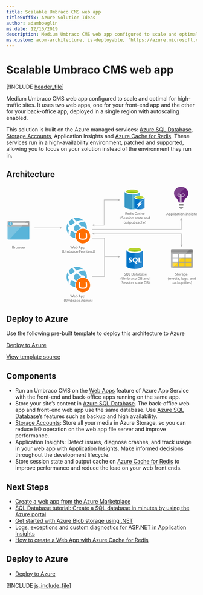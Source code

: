 ```yaml
---
title: Scalable Umbraco CMS web app
titleSuffix: Azure Solution Ideas
author: adamboeglin
ms.date: 12/16/2019
description: Medium Umbraco CMS web app configured to scale and optimal for high-traffic sites. It uses two web apps, one for your front-end app and the other for your back-office app, deployed in a single region with autoscaling enabled.
ms.custom: acom-architecture, is-deployable, 'https://azure.microsoft.com/solutions/architecture/medium-umbraco-web-app/'
---
```

# Scalable Umbraco CMS web app

[!INCLUDE [header_file](../header.md)]

Medium Umbraco CMS web app configured to scale and optimal for high-traffic sites. It uses two web apps, one for your front-end app and the other for your back-office app, deployed in a single region with autoscaling enabled.

This solution is built on the Azure managed services: [Azure SQL Database](https://azure.microsoft.com/services/sql-database/), [Storage Accounts](https://azure.microsoft.com/services/storage/), Application Insights and [Azure Cache for Redis](https://azure.microsoft.com/services/cache/). These services run in a high-availability environment, patched and supported, allowing you to focus on your solution instead of the environment they run in.

## Architecture

<svg class="architecture-diagram" aria-labelledby="medium-umbraco-web-app" height="403.089" viewbox="0 0 655.575 403.089" width="655.575" xmlns="http://www.w3.org/2000/svg">
    <path fill="none" stroke="#B5B5B5" stroke-miterlimit="10" stroke-width="1.643" d="M96.803 144.728h88.827"/>
    <path fill="#B5B5B5" d="M184.432 148.824l7.092-4.096-7.092-4.095z"/>
    <path fill="none" stroke="#B5B5B5" stroke-miterlimit="10" stroke-width="1.643" d="M295.803 149.728h307v-33.172"/>
    <path fill="#B5B5B5" d="M606.899 117.754l-4.096-7.092-4.095 7.092z"/>
    <path fill="none" stroke="#B5B5B5" stroke-miterlimit="10" stroke-width="1.643" d="M295.803 179.728h42.144v131.958h-42.144M337.947 243.207h47.683"/>
    <path fill="#B5B5B5" d="M384.432 247.303l7.092-4.096-7.092-4.095z"/>
    <path fill="none" stroke="#B5B5B5" stroke-miterlimit="10" stroke-width="1.643" d="M301.698 135.346h35.105V48.454h48.827"/>
    <path fill="#B5B5B5" d="M302.896 139.442l-7.093-4.096 7.093-4.095zM384.432 52.55l7.092-4.096-7.092-4.095z"/>
    <path fill="none" stroke="#B5B5B5" stroke-miterlimit="10" stroke-width="1.643" d="M301.698 165.346h302.106v38.478"/>
    <path fill="#B5B5B5" d="M302.896 169.442l-7.093-4.096 7.093-4.095zM599.708 202.625l4.096 7.093 4.095-7.093z"/>
    <path d="M4.209 181.653a3.01 3.01 0 003.01 3.01H76.2a3.01 3.01 0 003.01-3.01V134.66h-75l-.001 46.993z" fill="#59B4D9"/>
    <path d="M76.2 120.713H7.219a3.009 3.009 0 00-3.01 3.008v15.943h75v-15.94a3.01 3.01 0 00-3.009-3.011s-.001 0 0 0" fill="#A0A1A2"/>
    <path d="M7.23 120.713a3.01 3.01 0 00-3.01 3.01v57.931a3.012 3.012 0 003.01 3.01h3.282l59.127-63.951H7.23z" fill="#FFF" opacity=".2"/>
    <path fill="#FFF" d="M23.494 127.881H74v5.913H23.494z"/>
    <path d="M21.174 130.737a7.317 7.317 0 11-14.634-.004 7.317 7.317 0 0114.634.004" fill="#59B4D9"/>
    <path fill="#FFF" d="M13.083 131.561l3.319 3.504h-1.801l-4.439-4.227 4.422-4.227h1.797l-3.298 3.483h8.089v1.467z"/>
    <text fill="#5D5D5D" font-family="'Segoe UI'" font-size="12" transform="translate(19.615 215.904)">
        Browser
    </text>
    <path fill="none" d="M0 115.383h83.417v104.309H0z"/>
    <path d="M567.085 278.8a2.756 2.756 0 002.85 2.85h69.3a2.756 2.756 0 002.85-2.85v-49.65h-75v49.65z" fill="#A0A1A2"/>
    <path d="M639.235 217.754h-69.3a2.756 2.756 0 00-2.85 2.85v8.55h75V220.6a2.756 2.756 0 00-2.85-2.85" fill="#7A7A7A"/>
    <path fill="#FFF" d="M595.285 234.104h18.9v11.4h-18.9z"/>
    <path fill="#FCD116" d="M595.285 249.554h18.9v11.4h-18.9zM617.785 249.554h18.9v11.4h-18.9z"/>
    <path fill="#FFF" d="M617.785 234.104h18.9v11.4h-18.9zM572.785 234.104h18.9v11.4h-18.9zM572.785 249.554h18.9v11.4h-18.9z"/>
    <path fill="#FCD116" d="M572.785 264.854h18.9v11.4h-18.9zM595.285 264.854h18.9v11.4h-18.9zM617.785 264.854h18.9v11.4h-18.9z"/>
    <path d="M569.935 217.754a3.065 3.065 0 00-2.85 2.85v58.2a3.065 3.065 0 002.85 2.85h3.15l59.4-63.9h-62.55z" fill="#FFF" opacity=".2"/>
    <text fill="#5D5D5D" font-family="'Segoe UI'" font-size="12" transform="translate(581.563 308.072)">
        S
    </text>
    <text fill="#5D5D5D" font-family="'Segoe UI'" font-size="12" transform="translate(587.551 308.072)">
        torage
    </text>
    <text fill="#5D5D5D" font-family="'Segoe UI'" font-size="12" transform="translate(556.842 322.472)">
        (media, logs, and
    </text>
    <text fill="#5D5D5D" font-family="'Segoe UI'" font-size="12" transform="translate(568.737 336.872)">
        backup files)
    </text>
    <path fill="none" d="M562.876 216.399h83.417v123.885h-83.417z"/>
    <path d="M626.569 25.962v-.451c0-11.57-9.918-21.187-22.089-21.338-.3-.451-7.213.15-7.213.15-10.967 1.353-19.535 10.519-19.535 21.188 0 .3-1.2 8.715 7.363 15.778 3.907 3.456 7.964 12.773 8.565 15.477l.451.9h15.928l.451-.9c.6-2.7 4.809-12.021 8.565-15.327 8.566-7.213 7.514-15.177 7.514-15.477z" fill="#68217A"/>
    <path fill="#7A7A7A" d="M594.412 63.077h15.928v5.109h-15.928zM599.371 79.006h5.86l4.959-5.26h-15.778z"/>
    <path d="M606.283 56.917h-3.005V37.833h-2.555v18.933h-3.005V37.833h-2.555a5.646 5.646 0 01-5.56-5.56 5.56 5.56 0 0111.12 0v2.555h2.555v-2.555a5.56 5.56 0 115.56 5.56h-2.555v19.084zm-11.12-27.2a2.533 2.533 0 00-2.555 2.511v.044a2.633 2.633 0 002.555 2.555h2.555v-2.554a2.745 2.745 0 00-2.555-2.555v-.001zm13.674 0a2.633 2.633 0 00-2.555 2.555v2.555h2.555a2.633 2.633 0 002.555-2.555 2.533 2.533 0 00-2.512-2.554h-.043v-.001z" fill="#FFF" opacity=".65"/>
    <path d="M604.48 4.173c-.3-.451-7.213.15-7.213.15-10.967 1.353-19.535 10.519-19.535 21.188 0 .3-1.052 7.664 5.86 14.426L616.05 7.479a22.074 22.074 0 00-11.57-3.306z" fill="#FFF" opacity=".15"/>
    <text fill="#5D5D5D" font-family="'Segoe UI'" font-size="12" transform="translate(551.185 101.317)">
        Application Insights
    </text>
    <path fill="none" d="M570.785 0h63.9v104.309h-63.9z"/>
    <g>
        <path d="M407.387 20.243v50.845c0 5.352 11.831 9.577 26.338 9.577V20.243h-26.338z" fill="#3999C6"/>
        <path d="M433.444 80.666h.423c14.648 0 26.338-4.225 26.338-9.577V20.243h-26.761v60.423z" fill="#59B4D9"/>
        <path d="M460.2 20.243c0 5.211-11.831 9.577-26.338 9.577s-26.479-4.366-26.479-9.577 11.831-9.577 26.338-9.577 26.479 4.366 26.479 9.577" fill="#FFF"/>
        <path d="M454.852 19.68c0 3.521-9.437 6.338-20.986 6.338s-21.127-2.818-21.127-6.338 9.437-6.338 20.986-6.338 21.127 2.817 21.127 6.338" fill="#7FBA00"/>
        <path d="M450.345 23.482c2.817-1.127 4.366-2.394 4.366-3.8 0-3.521-9.437-6.338-20.986-6.338s-20.986 2.817-20.986 6.338c0 1.408 1.69 2.817 4.366 3.8 3.8-1.549 9.859-2.394 16.62-2.394s12.817.986 16.62 2.394" fill="#B8D432"/>
        <path d="M440.908 40.384v33.944c0 3.521 7.887 6.338 17.606 6.338V40.384h-17.606z" fill="#0072C6"/>
        <path d="M458.232 80.666h.282c9.718 0 17.606-2.817 17.606-6.338V40.384h-17.888v40.282z" fill="#0072C6"/>
        <path d="M458.232 80.666h.282c9.718 0 17.606-2.817 17.606-6.338V40.384h-17.888v40.282z" fill="#FFF" opacity=".15"/>
        <path d="M476.12 40.384c0 3.521-7.887 6.338-17.606 6.338s-17.606-2.817-17.606-6.338 7.887-6.338 17.606-6.338 17.606 2.817 17.606 6.338" fill="#FFF"/>
        <path d="M472.458 39.961c0 2.254-6.338 4.225-13.944 4.225s-13.944-1.831-13.944-4.225c0-2.254 6.338-4.225 13.944-4.225s13.944 1.972 13.944 4.225" fill="#7FBA00"/>
        <path d="M469.5 42.5c1.831-.7 2.958-1.549 2.958-2.535 0-2.254-6.338-4.225-13.944-4.225-7.746 0-13.944 1.831-13.944 4.225 0 .986 1.127 1.831 2.958 2.535a36.542 36.542 0 0121.972 0" fill="#B8D432"/>
        <path fill="#FFF" d="M468.091 60.947l-19.577 16.197 7.606-12.535h-6.62l19.577-16.056-7.605 12.394z"/>
    </g>
    <text fill="#5D5D5D" font-family="'Segoe UI'" font-size="12" transform="translate(409.109 100.638)">
        R
    </text>
    <text fill="#5D5D5D" font-family="'Segoe UI'" font-size="12" transform="translate(415.935 100.638)">
        edis Cache
    </text>
    <text fill="#5D5D5D" font-family="'Segoe UI'" font-size="12" transform="translate(393.245 115.038)">
        (Session state and
    </text>
    <text fill="#5D5D5D" font-family="'Segoe UI'" font-size="12" transform="translate(404.424 129.438)">
        output cache)
    </text>
    <path fill="none" d="M398.903 7.177h83.417V134.66h-83.417z"/>
    <g>
        <path d="M413.85 220.829v54.507c0 5.659 12.667 10.247 28.291 10.247v-64.754H413.85z" fill="#0072C6"/>
        <path d="M441.753 285.582h.388c15.624 0 28.291-4.586 28.291-10.246v-54.507h-28.679v64.753z" fill="#0072C6"/>
        <path d="M441.753 285.582h.388c15.624 0 28.291-4.586 28.291-10.246v-54.507h-28.679v64.753z" fill="#FFF" opacity=".15"/>
        <path d="M470.432 220.829c0 5.659-12.667 10.246-28.291 10.246s-28.291-4.587-28.291-10.246 12.667-10.246 28.291-10.246 28.291 4.587 28.291 10.246" fill="#FFF"/>
        <path d="M464.648 220.239c0 3.736-10.077 6.761-22.507 6.761s-22.508-3.025-22.508-6.761 10.078-6.761 22.508-6.761 22.507 3.026 22.507 6.761" fill="#7FBA00"/>
        <path d="M459.933 224.371c2.946-1.143 4.717-2.574 4.717-4.128 0-3.736-10.077-6.762-22.508-6.762s-22.507 3.026-22.507 6.762c0 1.555 1.771 2.986 4.717 4.128 4.115-1.6 10.545-2.628 17.79-2.628s13.674 1.031 17.792 2.628" fill="#B8D432"/>
        <path d="M433.156 258.664a4.644 4.644 0 01-1.843 3.935 8.265 8.265 0 01-5.091 1.395 9.687 9.687 0 01-4.62-1v-3.985a7.13 7.13 0 004.718 1.819 3.216 3.216 0 001.925-.5c.435-.297.691-.794.679-1.321a1.847 1.847 0 00-.654-1.407 12.044 12.044 0 00-2.658-1.544c-2.723-1.277-4.084-3.02-4.084-5.229a4.72 4.72 0 011.781-3.854 7.268 7.268 0 014.731-1.451 11.818 11.818 0 014.334.685v3.722a7.067 7.067 0 00-4.109-1.245 3.044 3.044 0 00-1.829.491 1.55 1.55 0 00-.672 1.313 1.875 1.875 0 00.542 1.389 8.775 8.775 0 002.222 1.339 11.005 11.005 0 013.568 2.4 4.477 4.477 0 011.06 3.048zM452.366 254.631a10.183 10.183 0 01-1.432 5.466 7.64 7.64 0 01-4.033 3.25l5.179 4.794h-5.229l-3.7-4.146a8.672 8.672 0 01-4.29-1.257 7.883 7.883 0 01-2.951-3.206 9.833 9.833 0 01-1.04-4.539 10.6 10.6 0 011.13-4.95 7.997 7.997 0 013.168-3.343 9.256 9.256 0 014.682-1.17 8.62 8.62 0 014.414 1.134 7.728 7.728 0 013.025 3.224 10.186 10.186 0 011.077 4.743zm-4.232.225a6.988 6.988 0 00-1.183-4.29 3.829 3.829 0 00-3.238-1.576 4.066 4.066 0 00-3.349 1.58 7.685 7.685 0 00-.026 8.385 3.961 3.961 0 003.274 1.562 4.015 4.015 0 003.3-1.512 6.418 6.418 0 001.222-4.149zM465.949 263.683h-10.632V245.83h4.021v14.591h6.611z" fill="#FFF"/>
    </g>
    <text fill="#5D5D5D" font-family="'Segoe UI'" font-size="12" transform="translate(405.353 307.831)">
        SQL Database
    </text>
    <text fill="#5D5D5D" font-family="'Segoe UI'" font-size="12" transform="translate(393.53 322.231)">
        (Umbraco DB and
    </text>
    <text fill="#5D5D5D" font-family="'Segoe UI'" font-size="12" transform="translate(396.813 336.631)">
        Session state DB)
    </text>
    <path fill="none" d="M406.425 208.84h73.217v131.445h-73.217z"/>
    <g>
        <path d="M263.679 172.85c-15.344 11.751-37.308 8.838-49.058-6.506s-8.838-37.308 6.506-49.058 37.308-8.838 49.058 6.506l.012.016c11.756 15.245 8.927 37.133-6.318 48.889l-.2.153" fill="#59B4D9"/>
        <path d="M257.249 151.2a7.54 7.54 0 0010.557 1.406c.172-.132.305-.291.462-.433 3.373 2.376 5.715 3.944 7.035 4.843.365-.983.678-1.984.938-3-1.394-1.037-3.28-2.489-6.006-4.7a7.476 7.476 0 00-10.732-9.167c-3.564-3.2-7.48-6.863-11.61-10.966 12.831-6.9 21.946-5.89 21.946-5.89a35.143 35.143 0 00-5.048-5.176c-5.411-.836-13.817-.742-23.421 4.367-3.2-3.35-6.459-6.95-9.776-10.8a32.549 32.549 0 00-4.637 1.886 75.379 75.379 0 009.456 11.991l.024.024a64.824 64.824 0 00-9.722 8.421c-.406.433-.8.868-1.179 1.3a10.566 10.566 0 00-5.764.395c-3.17-6.839-2.915-12.333-2.414-15.165a36.934 36.934 0 00-3.769 4.574 22.417 22.417 0 001.379 14.133 10.553 10.553 0 00-.007 12.814c.244.314.506.615.783.9a53.029 53.029 0 00-2.044 12.265c.332.451.332.815.661 1.254a35.507 35.507 0 005.824 5.611 38.57 38.57 0 012.4-15.921 10.507 10.507 0 004.876-.792c.9.788 1.834 1.585 2.835 2.4a58.343 58.343 0 0010.2 6.5 6.918 6.918 0 0011.131 6.212 6.88 6.88 0 001.551-1.7 62.473 62.473 0 0013.728 1.427c.54 0 3.048-3.41 4.484-5.524-2.148.449-8.516 1.324-17.22-1.176a6.878 6.878 0 00-10.522-4.358 65.635 65.635 0 01-9.461-6.286 62.55 62.55 0 01-1.9-1.565 10.61 10.61 0 00.445-10.57c.4-.4.794-.8 1.219-1.2a76.938 76.938 0 019.127-7.384c-.115-.106-.218-.218-.33-.326.113.1.22.213.335.318 4.369 4.04 9 7.869 13.39 11.291a7.486 7.486 0 00.776 7.767z" fill="#FFF"/>
    </g>
    <circle cx="263.679" cy="172.707" fill="#FFF" r="27"/>
    <text fill="#5D5D5D" font-family="'Segoe UI'" font-size="12" transform="translate(220.835 215.576)">
        W
    </text>
    <text fill="#5D5D5D" font-family="'Segoe UI'" font-size="12" transform="translate(231.575 215.576)">
        eb App
    </text>
    <text fill="#5D5D5D" font-family="'Segoe UI'" font-size="12" transform="translate(191.904 229.976)">
        (Umbraco Frontend)
    </text>
    <path d="M238.679 172.737c.017-13.807 11.224-24.986 25.031-24.969 13.807.017 24.986 11.224 24.969 25.031-.017 13.795-11.205 24.969-25 24.969-13.815-.008-25.008-11.215-25-25.03v-.001zm24.492 8.561a24.565 24.565 0 01-5.775-.521 4.42 4.42 0 01-3.158-2.538 15.306 15.306 0 01-.824-6.025c.01-1.42.099-2.838.265-4.248.164-1.371.328-2.504.491-3.4l.172-.888a.508.508 0 00-.415-.58l-3.231-.5a.508.508 0 00-.575.385c-.053.207-.087.361-.184.853a56.828 56.828 0 00-.544 3.207 41.987 41.987 0 00-.364 4.424 22.907 22.907 0 000 3.1 15.043 15.043 0 001.411 6.557 7.465 7.465 0 004.387 3.53 26.906 26.906 0 008.613 1.054h.478a26.906 26.906 0 008.613-1.054 7.465 7.465 0 004.387-3.53 15.057 15.057 0 001.411-6.557c.07-1.032.07-2.068 0-3.1a41.987 41.987 0 00-.364-4.424 55.782 55.782 0 00-.544-3.207c-.1-.492-.13-.646-.183-.853a.51.51 0 00-.581-.385l-3.23.5a.508.508 0 00-.416.58l.172.888c.163.893.327 2.027.491 3.4.167 1.41.255 2.828.265 4.248a15.324 15.324 0 01-.824 6.025 4.42 4.42 0 01-3.158 2.538 24.565 24.565 0 01-5.775.521h-1.011z" fill="#FF6E00"/>
    <path fill="none" d="M201.955 107.507h88.724v126.597h-88.724z"/>
    <g>
        <path d="M263.679 341.035c-15.344 11.751-37.308 8.838-49.058-6.506-11.751-15.344-8.838-37.308 6.506-49.058s37.308-8.838 49.058 6.506l.012.016c11.756 15.245 8.927 37.133-6.318 48.889l-.2.153" fill="#59B4D9"/>
        <path d="M257.249 319.39a7.54 7.54 0 0010.557 1.406c.172-.132.305-.291.462-.433 3.373 2.376 5.715 3.944 7.035 4.843.365-.983.678-1.984.938-3-1.394-1.037-3.28-2.489-6.006-4.7a7.476 7.476 0 00-10.732-9.167c-3.564-3.2-7.48-6.863-11.61-10.966 12.831-6.9 21.946-5.89 21.946-5.89a35.143 35.143 0 00-5.048-5.176c-5.411-.836-13.817-.742-23.421 4.367-3.2-3.35-6.459-6.95-9.776-10.8a32.549 32.549 0 00-4.637 1.886 75.379 75.379 0 009.456 11.991l.024.024a64.824 64.824 0 00-9.722 8.421c-.406.433-.8.868-1.179 1.3a10.566 10.566 0 00-5.764.395c-3.17-6.839-2.915-12.333-2.414-15.165a36.934 36.934 0 00-3.769 4.574 22.417 22.417 0 001.379 14.133 10.553 10.553 0 00-.007 12.814c.244.314.506.615.783.9a53.029 53.029 0 00-2.044 12.265c.332.451.332.815.661 1.254a35.507 35.507 0 005.824 5.611 38.57 38.57 0 012.4-15.921 10.507 10.507 0 004.876-.792c.9.788 1.834 1.585 2.835 2.4a58.343 58.343 0 0010.2 6.5 6.918 6.918 0 0011.131 6.212 6.88 6.88 0 001.551-1.7A62.417 62.417 0 00266.9 338.4c.54 0 3.048-3.41 4.484-5.524-2.148.449-8.516 1.324-17.22-1.176a6.878 6.878 0 00-10.522-4.358 65.635 65.635 0 01-9.461-6.286 62.55 62.55 0 01-1.9-1.565 10.61 10.61 0 00.445-10.57c.4-.4.794-.8 1.219-1.2a76.938 76.938 0 019.127-7.384c-.115-.106-.218-.218-.33-.326.113.1.22.213.335.318 4.369 4.04 9 7.869 13.39 11.291a7.486 7.486 0 00.782 7.77z" fill="#FFF"/>
    </g>
    <circle cx="263.679" cy="340.892" fill="#FFF" r="27"/>
    <text fill="#5D5D5D" font-family="'Segoe UI'" font-size="12" transform="translate(220.835 383.756)">
        W
    </text>
    <text fill="#5D5D5D" font-family="'Segoe UI'" font-size="12" transform="translate(231.575 383.756)">
        eb App
    </text>
    <text fill="#5D5D5D" font-family="'Segoe UI'" font-size="12" transform="translate(198.511 398.156)">
        (Umbraco Admin)
    </text>
    <path d="M238.679 340.86c.017-13.807 11.224-24.986 25.031-24.969 13.807.017 24.986 11.224 24.969 25.031-.017 13.795-11.205 24.969-25 24.969-13.815-.008-25.008-11.215-25-25.03v-.001zm24.492 8.561a24.565 24.565 0 01-5.775-.521 4.42 4.42 0 01-3.158-2.538 15.306 15.306 0 01-.824-6.025c.01-1.42.099-2.838.265-4.248.164-1.371.328-2.504.491-3.4l.172-.888a.508.508 0 00-.415-.58l-3.231-.5a.508.508 0 00-.575.385c-.053.207-.087.361-.184.853a56.828 56.828 0 00-.544 3.207 41.987 41.987 0 00-.364 4.424 22.907 22.907 0 000 3.1 15.043 15.043 0 001.411 6.557 7.465 7.465 0 004.387 3.53 26.906 26.906 0 008.613 1.054h.478a26.906 26.906 0 008.613-1.054 7.465 7.465 0 004.387-3.53 15.057 15.057 0 001.411-6.557c.07-1.032.07-2.068 0-3.1a41.987 41.987 0 00-.364-4.424 55.782 55.782 0 00-.544-3.207c-.1-.492-.13-.646-.183-.853a.51.51 0 00-.581-.385l-3.23.5a.508.508 0 00-.416.58l.172.888c.163.893.327 2.027.491 3.4.167 1.41.255 2.828.265 4.248a15.324 15.324 0 01-.824 6.025 4.42 4.42 0 01-3.158 2.538 24.565 24.565 0 01-5.775.521h-1.011z" fill="#FF6E00"/>
    <path fill="none" d="M201.955 274.299h88.724v126.597h-88.724z"/>
</svg>

## Deploy to Azure

Use the following pre-built template to deploy this architecture to Azure

[Deploy to Azure](https://portal.azure.com/#create/Microsoft.Template/uri/https%3A%2F%2Fraw.githubusercontent.com%2FAzure%2Fazure-quickstart-templates%2Fmaster%2Fumbraco-cms-webapp-redis-cache%2Fazuredeploy.json)

[View template source](https://azure.microsoft.com/resources/templates/umbraco-cms-webapp-redis-cache/)

## Components
* Run an Umbraco CMS on the [Web Apps](https://azure.microsoft.com/services/app-service/web/) feature of Azure App Service with the front-end and back-office apps running on the same app.
* Store your site’s content in [Azure SQL Database](https://azure.microsoft.com/services/sql-database/). The back-office web app and front-end web app use the same database. Use [Azure SQL Database](https://azure.microsoft.com/services/sql-database/)’s features such as backup and high availability.
* [Storage Accounts](https://azure.microsoft.com/services/storage/): Store all your media in Azure Storage, so you can reduce I/O operation on the web app file server and improve performance.
* Application Insights: Detect issues, diagnose crashes, and track usage in your web app with Application Insights. Make informed decisions throughout the development lifecycle.
* Store session state and output cache on [Azure Cache for Redis](https://azure.microsoft.com/services/cache/) to improve performance and reduce the load on your web front ends.

## Next Steps
* [Create a web app from the Azure Marketplace](/api/Redirect/documentation/articles/app-service-web-create-web-app-from-marketplace/)
* [SQL Database tutorial: Create a SQL database in minutes by using the Azure portal](/api/Redirect/documentation/articles/sql-database-get-started/)
* [Get started with Azure Blob storage using .NET](/api/Redirect/documentation/articles/storage-dotnet-how-to-use-blobs/)
* [Logs, exceptions and custom diagnostics for ASP.NET in Application Insights](/api/Redirect/documentation/articles/app-insights-search-diagnostic-logs/)
* [How to create a Web App with Azure Cache for Redis](/api/Redirect/documentation/articles/cache-web-app-howto/)

## Deploy to Azure
* [Deploy to Azure](https://portal.azure.com/#create/Microsoft.Template/uri/https%3A%2F%2Fraw.githubusercontent.com%2FAzure%2Fazure-quickstart-templates%2Fmaster%2Fumbraco-cms-webapp-redis-cache%2Fazuredeploy.json)

[!INCLUDE [js_include_file](../../_js/index.md)]
